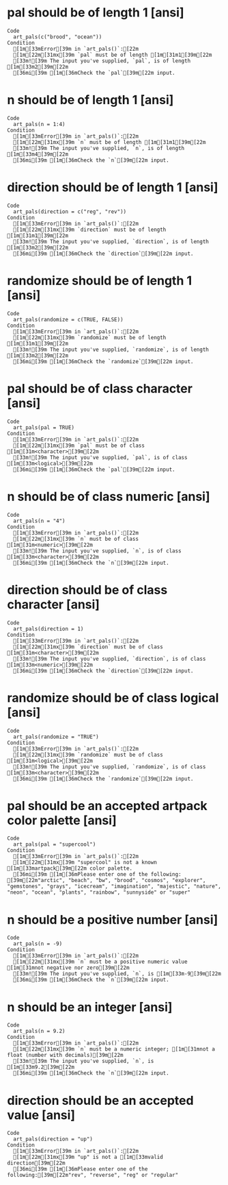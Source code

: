 # pal should be of length 1 [ansi]

    Code
      art_pals(c("brood", "ocean"))
    Condition
      [1m[33mError[39m in `art_pals()`:[22m
      [1m[22m[31mx[39m `pal` must be of length [1m[31m1[39m[22m
      [33m![39m The input you've supplied, `pal`, is of length [1m[33m2[39m[22m
      [36mi[39m [1m[36mCheck the `pal`[39m[22m input.

# n should be of length 1 [ansi]

    Code
      art_pals(n = 1:4)
    Condition
      [1m[33mError[39m in `art_pals()`:[22m
      [1m[22m[31mx[39m `n` must be of length [1m[31m1[39m[22m
      [33m![39m The input you've supplied, `n`, is of length [1m[33m4[39m[22m
      [36mi[39m [1m[36mCheck the `n`[39m[22m input.

# direction should be of length 1 [ansi]

    Code
      art_pals(direction = c("reg", "rev"))
    Condition
      [1m[33mError[39m in `art_pals()`:[22m
      [1m[22m[31mx[39m `direction` must be of length [1m[31m1[39m[22m
      [33m![39m The input you've supplied, `direction`, is of length [1m[33m2[39m[22m
      [36mi[39m [1m[36mCheck the `direction`[39m[22m input.

# randomize should be of length 1 [ansi]

    Code
      art_pals(randomize = c(TRUE, FALSE))
    Condition
      [1m[33mError[39m in `art_pals()`:[22m
      [1m[22m[31mx[39m `randomize` must be of length [1m[31m1[39m[22m
      [33m![39m The input you've supplied, `randomize`, is of length [1m[33m2[39m[22m
      [36mi[39m [1m[36mCheck the `randomize`[39m[22m input.

# pal should be of class character [ansi]

    Code
      art_pals(pal = TRUE)
    Condition
      [1m[33mError[39m in `art_pals()`:[22m
      [1m[22m[31mx[39m `pal` must be of class [1m[31m<character>[39m[22m
      [33m![39m The input you've supplied, `pal`, is of class [1m[33m<logical>[39m[22m
      [36mi[39m [1m[36mCheck the `pal`[39m[22m input.

# n should be of class numeric [ansi]

    Code
      art_pals(n = "4")
    Condition
      [1m[33mError[39m in `art_pals()`:[22m
      [1m[22m[31mx[39m `n` must be of class [1m[31m<numeric>[39m[22m
      [33m![39m The input you've supplied, `n`, is of class [1m[33m<character>[39m[22m
      [36mi[39m [1m[36mCheck the `n`[39m[22m input.

# direction should be of class character [ansi]

    Code
      art_pals(direction = 1)
    Condition
      [1m[33mError[39m in `art_pals()`:[22m
      [1m[22m[31mx[39m `direction` must be of class [1m[31m<character>[39m[22m
      [33m![39m The input you've supplied, `direction`, is of class [1m[33m<numeric>[39m[22m
      [36mi[39m [1m[36mCheck the `direction`[39m[22m input.

# randomize should be of class logical [ansi]

    Code
      art_pals(randomize = "TRUE")
    Condition
      [1m[33mError[39m in `art_pals()`:[22m
      [1m[22m[31mx[39m `randomize` must be of class [1m[31m<logical>[39m[22m
      [33m![39m The input you've supplied, `randomize`, is of class [1m[33m<character>[39m[22m
      [36mi[39m [1m[36mCheck the `randomize`[39m[22m input.

# pal should be an accepted artpack color palette [ansi]

    Code
      art_pals(pal = "supercool")
    Condition
      [1m[33mError[39m in `art_pals()`:[22m
      [1m[22m[31mx[39m "supercool" is not a known [1m[33martpack[39m[22m color palette.
      [36mi[39m [1m[36mPlease enter one of the following: [39m[22m"arctic", "beach", "bw", "brood", "cosmos", "explorer", "gemstones", "grays", "icecream", "imagination", "majestic", "nature", "neon", "ocean", "plants", "rainbow", "sunnyside" or "super"

# n should be a positive number [ansi]

    Code
      art_pals(n = -9)
    Condition
      [1m[33mError[39m in `art_pals()`:[22m
      [1m[22m[31mx[39m `n` must be a positive numeric value [1m[31mnot negative nor zero[39m[22m
      [33m![39m The input you've supplied, `n`, is [1m[33m-9[39m[22m
      [36mi[39m [1m[36mCheck the `n`[39m[22m input.

# n should be an integer [ansi]

    Code
      art_pals(n = 9.2)
    Condition
      [1m[33mError[39m in `art_pals()`:[22m
      [1m[22m[31mx[39m `n` must be a numeric integer; [1m[31mnot a float (number with decimals)[39m[22m
      [33m![39m The input you've supplied, `n`, is [1m[33m9.2[39m[22m
      [36mi[39m [1m[36mCheck the `n`[39m[22m input.

# direction should be an accepted value [ansi]

    Code
      art_pals(direction = "up")
    Condition
      [1m[33mError[39m in `art_pals()`:[22m
      [1m[22m[31mx[39m "up" is not a [1m[33mvalid direction[39m[22m
      [36mi[39m [1m[36mPlease enter one of the following:[39m[22m"rev", "reverse", "reg" or "regular"

